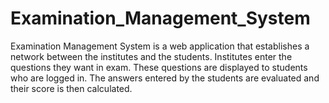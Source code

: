 # Examination_Management_System
Examination Management System is a web application that establishes a network between the institutes and the students. Institutes enter the questions they want in exam. These questions are displayed to students who are logged in. The answers entered by the students are evaluated and their score is then calculated.
